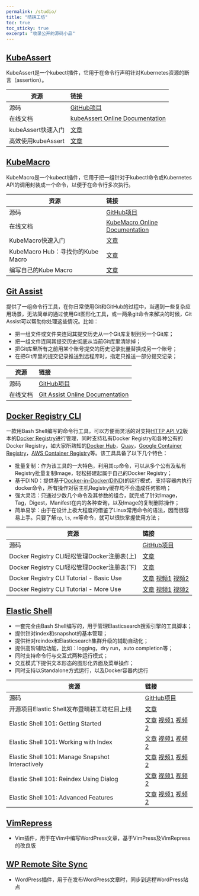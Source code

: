 ```yaml
---
permalink: /studio/
title: "晴耕工坊"
toc: true
toc_sticky: true
excerpt: "收录公开的源码小品"
---
```


## [KubeAssert](https://github.com/morningspace/kubeassert)

KubeAssert是一个kubectl插件，它用于在命令行声明针对Kubernetes资源的断言（assertion）。

| 资源 		| 链接
| ---- 		|:----
| 源码			| [GitHub项目](https://github.com/morningspace/kubeassert)
| 在线文档	| [kubeAssert Online Documentation](https://morningspace.github.io/kubeassert/docs)
| kubeAssert快速入门								| [文章](/tech/kubeassert-1/)
| 高效使用kubeAssert								| [文章](/tech/kubeassert-2/)

## [KubeMacro](https://github.com/morningspace/kubemacro)

KubeMacro是一个kubectl插件，它用于把一组针对于kubectl命令或Kubernetes API的调用封装成一个命令，以便于在命令行多次执行。

| 资源 		| 链接
| ---- 		|:----
| 源码			| [GitHub项目](https://github.com/morningspace/kubemacro)
| 在线文档	| [KubeMacro Online Documentation](https://morningspace.github.io/kubemacro/docs)
| KubeMacro快速入门								| [文章](/tech/kubemacro-1/)
| KubeMacro Hub：寻找你的Kube Macro	| [文章](/tech/kubemacro-2/)
| 编写自己的Kube Macro							| [文章](/tech/kubemacro-3/)

## [Git Assist](https://github.com/morningspace/git-assist)

提供了一组命令行工具，在你日常使用Git和GitHub的过程中，当遇到一些复杂应用场景，无法简单的通过使用Git图形化工具，或一两条git命令来解决的时候，Git Assist可以帮助你处理这些情况。比如：
* 把一组文件或文件夹连同其提交历史从一个Git库复制到另一个Git库；
* 把一组文件连同其提交历史彻底从当前Git库里清除掉；
* 把Git库里所有之前用某个账号提交的历史记录批量替换成另一个账号；
* 在把Git库里的提交记录推送到远程库时，指定只推送一部分提交记录；

| 资源 		| 链接
| ---- 		|:----
| 源码			| [GitHub项目](https://github.com/morningspace/git-assist)
| 在线文档	| [Git Assist Online Documentation](https://morningspace.github.io/git-assist/docs)

## [Docker Registry CLI](https://github.com/morningspace/docker-registry-cli)

一款用Bash Shell编写的命令行工具，可以方便而灵活的对支持[HTTP API V2](https://docs.docker.com/registry/spec/api/)版本的[Docker Registry](https://docs.docker.com/registry/)进行管理，同时支持私有Docker Registry和各种公有的Docker Registry，如大家所熟知的[Docker Hub](https://hub.docker.com/)，[Quay](https://quay.io/)，[Google Container Registry](https://cloud.google.com/container-registry/)，[AWS Container Registry](https://aws.amazon.com/ecr/)等。该工具具备了以下几个特色：
* 批量复制：作为该工具的一大特色，利用其`cp`命令，可以从多个公有及私有Registry批量复制Image，轻松搭建起属于自己的Docker Registry；
* 基于DIND：提供基于[Docker-in-Docker(DIND)](https://github.com/jpetazzo/dind)的运行模式，支持容器内执行docker命令，所有操作对宿主机Registry缓存均不会造成任何影响；
* 强大灵活：只通过少数几个命令及其参数的组合，就完成了针对Image，Tag，Digest，Manifest在内的各种查询，以及Image的复制删除操作；
* 简单易学：由于在设计上极大程度的借鉴了Linux常用命令的语法，因而很容易上手。只要了解`cp`, `ls`, `rm`等命令，就可以很快掌握使用方法；

| 资源 	| 链接
| ---- 	|:----
| 源码 	| [GitHub项目](https://github.com/morningspace/docker-registry-cli)
| Docker Registry CLI轻松管理Docker注册表(上) | [文章](/tech/use-docker-reg-cli-1/)
| Docker Registry CLI轻松管理Docker注册表(下) | [文章](/tech/use-docker-reg-cli-2/)
| Docker Registry CLI Tutorial - Basic Use | [文章](/tech/reg-cli-tutorial-1/) [视频1](https://v.youku.com/v_show/id_XNDE3ODk0NTk4MA==.html?f=52175776 "优酷自频道") [视频2](https://youtu.be/j_Bd4G5aGXA "YouTube Channel")
| Docker Registry CLI Tutorial - More Use  | [文章](/tech/reg-cli-tutorial-2/) [视频1](https://v.youku.com/v_show/id_XNDE5Nzk2OTA3Mg==.html?f=52175776 "优酷自频道") [视频2](https://youtu.be/wySn3fvtmdE "YouTube Channel")

## [Elastic Shell](https://github.com/morningspace/elastic-shell)

* 一套完全由Bash Shell编写的，用于管理Elasticsearch搜索引擎的工具脚本；
* 提供针对index和snapshot的基本管理；
* 提供针对reindex和Elasticsearch集群升级的辅助自动化；
* 提供高阶辅助功能，比如：logging，dry run，auto completion等；
* 同时支持命令行与交互式两种运行模式；
* 交互模式下提供文本形态的图形化界面及菜单操作；
* 同时支持以Standalone方式运行，以及Docker容器内运行

| 资源 	| 链接
| ---- 	|:----
| 源码 	| [GitHub项目](https://github.com/morningspace/elastic-shell)
| 开源项目Elastic Shell发布暨晴耕工坊栏目上线 | [文章](/tech/elash-and-studio/)
| Elastic Shell 101: Getting Started | [文章](/tech/elash101-1/) [视频1](https://v.youku.com/v_show/id_XNDEwNjI0OTk2OA==.html?f=52133377 "优酷") [视频2](https://youtu.be/9r_RNz89SVw "YouTube")
| Elastic Shell 101: Working with Index | [文章](/tech/elash101-2/) [视频1](https://v.youku.com/v_show/id_XNDExNjc0OTU4NA==.html?f=52133377 "优酷") [视频2](https://youtu.be/nWX8miFbRPQ "YouTube")
| Elastic Shell 101: Manage Snapshot Interactively | [文章](/tech/elash101-3/) [视频1](https://v.youku.com/v_show/id_XNDEyODY2NTA3Mg==.html?f=52133377 "优酷") [视频2](https://youtu.be/_KwIkjoRQS8 "YouTube")
| Elastic Shell 101: Reindex Using Dialog | [文章](/tech/elash101-4/) [视频1](https://v.youku.com/v_show/id_XNDEzNTMwMTU5Ng==.html?f=52133377 "优酷") [视频2](https://youtu.be/ywgxY1h0PsA "YouTube")
| Elastic Shell 101: Advanced Features | [文章](/tech/elash101-5/) [视频1](https://v.youku.com/v_show/id_XNDE1NTQ1NjIwNA==.html?f=52133377 "优酷") [视频2](https://youtu.be/wc4CnChWxPE "YouTube")

## [VimRepress](https://github.com/morningspace/VimRepress)

* Vim插件，用于在Vim中编写WordPress文章，基于VimPress及VimRepress的改良版

## [WP Remote Site Sync](https://github.com/morningspace/wp-remote-site-sync)

* WordPress插件，用于在发布WordPress文章时，同步到远程WordPress站点
